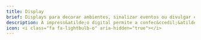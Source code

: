 ```yaml
---
title: Display
brief: Displays para decorar ambientes, sinalizar eventos ou divulgar campanhas e promo&ccedil;ões.
description: A impress&atilde;o digital permite a confec&ccedil;&atilde;o de displays em diversos formatos, tamanhos e materiais. A Maxsigns est&aacute; apta a criar e produzir displays para decorar ambientes, sinalizar eventos ou divulgar campanhas e promo&ccedil;ões.
icon: <i class="fa fa-lightbulb-o" aria-hidden="true"></i>
---
```

